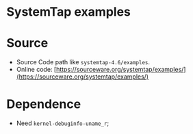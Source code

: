 SystemTap examples
=================

# Source

* Source Code path like `systemtap-4.6/examples`.
* Online code: [https://sourceware.org/systemtap/examples/](https://sourceware.org/systemtap/examples/)

# Dependence

* Need `kernel-debuginfo-uname_r`;
